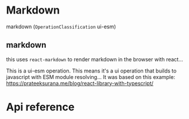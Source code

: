# Markdown

markdown (`OperationClassification` ui-esm)


## markdown

this uses `react-markdown` to render markdown in the browser with react...

This is a ui-esm operation. This means it's a ui operation that builds to javascript with ESM module resolving... It was based on this example: https://prateeksurana.me/blog/react-library-with-typescript/




# Api reference

